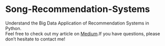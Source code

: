 # Song-Recommendation-Systems
Understand the Big Data Application of Recommendation Systems in Python.</br>
Feel free to check out my article on <a href="https://medium.com/@guanyinchen/introduction-to-recommendation-systems-587f644b0ab6">Medium</a>.If you have questions, please don’t hesitate to contact me!


